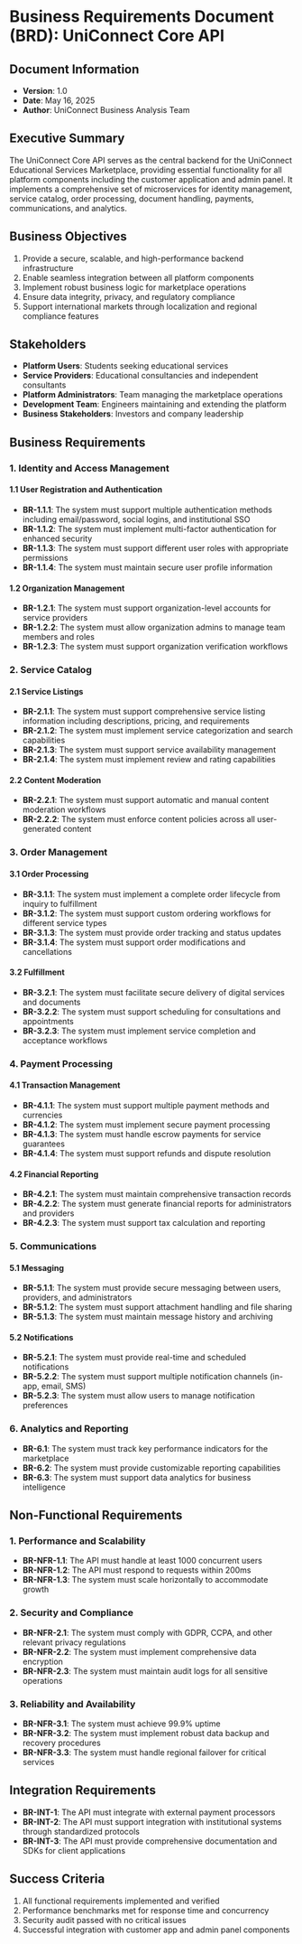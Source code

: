 # Business Requirements Document (BRD): UniConnect Core API

## Document Information

- **Version**: 1.0
- **Date**: May 16, 2025
- **Author**: UniConnect Business Analysis Team

## Executive Summary

The UniConnect Core API serves as the central backend for the UniConnect Educational Services Marketplace, providing essential functionality for all platform components including the customer application and admin panel. It implements a comprehensive set of microservices for identity management, service catalog, order processing, document handling, payments, communications, and analytics.

## Business Objectives

1. Provide a secure, scalable, and high-performance backend infrastructure
2. Enable seamless integration between all platform components
3. Implement robust business logic for marketplace operations
4. Ensure data integrity, privacy, and regulatory compliance
5. Support international markets through localization and regional compliance features

## Stakeholders

- **Platform Users**: Students seeking educational services
- **Service Providers**: Educational consultancies and independent consultants
- **Platform Administrators**: Team managing the marketplace operations
- **Development Team**: Engineers maintaining and extending the platform
- **Business Stakeholders**: Investors and company leadership

## Business Requirements

### 1. Identity and Access Management

#### 1.1 User Registration and Authentication

- **BR-1.1.1**: The system must support multiple authentication methods including email/password, social logins, and institutional SSO
- **BR-1.1.2**: The system must implement multi-factor authentication for enhanced security
- **BR-1.1.3**: The system must support different user roles with appropriate permissions
- **BR-1.1.4**: The system must maintain secure user profile information

#### 1.2 Organization Management

- **BR-1.2.1**: The system must support organization-level accounts for service providers
- **BR-1.2.2**: The system must allow organization admins to manage team members and roles
- **BR-1.2.3**: The system must support organization verification workflows

### 2. Service Catalog

#### 2.1 Service Listings

- **BR-2.1.1**: The system must support comprehensive service listing information including descriptions, pricing, and requirements
- **BR-2.1.2**: The system must implement service categorization and search capabilities
- **BR-2.1.3**: The system must support service availability management
- **BR-2.1.4**: The system must implement review and rating capabilities

#### 2.2 Content Moderation

- **BR-2.2.1**: The system must support automatic and manual content moderation workflows
- **BR-2.2.2**: The system must enforce content policies across all user-generated content

### 3. Order Management

#### 3.1 Order Processing

- **BR-3.1.1**: The system must implement a complete order lifecycle from inquiry to fulfillment
- **BR-3.1.2**: The system must support custom ordering workflows for different service types
- **BR-3.1.3**: The system must provide order tracking and status updates
- **BR-3.1.4**: The system must support order modifications and cancellations

#### 3.2 Fulfillment

- **BR-3.2.1**: The system must facilitate secure delivery of digital services and documents
- **BR-3.2.2**: The system must support scheduling for consultations and appointments
- **BR-3.2.3**: The system must implement service completion and acceptance workflows

### 4. Payment Processing

#### 4.1 Transaction Management

- **BR-4.1.1**: The system must support multiple payment methods and currencies
- **BR-4.1.2**: The system must implement secure payment processing
- **BR-4.1.3**: The system must handle escrow payments for service guarantees
- **BR-4.1.4**: The system must support refunds and dispute resolution

#### 4.2 Financial Reporting

- **BR-4.2.1**: The system must maintain comprehensive transaction records
- **BR-4.2.2**: The system must generate financial reports for administrators and providers
- **BR-4.2.3**: The system must support tax calculation and reporting

### 5. Communications

#### 5.1 Messaging

- **BR-5.1.1**: The system must provide secure messaging between users, providers, and administrators
- **BR-5.1.2**: The system must support attachment handling and file sharing
- **BR-5.1.3**: The system must maintain message history and archiving

#### 5.2 Notifications

- **BR-5.2.1**: The system must provide real-time and scheduled notifications
- **BR-5.2.2**: The system must support multiple notification channels (in-app, email, SMS)
- **BR-5.2.3**: The system must allow users to manage notification preferences

### 6. Analytics and Reporting

- **BR-6.1**: The system must track key performance indicators for the marketplace
- **BR-6.2**: The system must provide customizable reporting capabilities
- **BR-6.3**: The system must support data analytics for business intelligence

## Non-Functional Requirements

### 1. Performance and Scalability

- **BR-NFR-1.1**: The API must handle at least 1000 concurrent users
- **BR-NFR-1.2**: The API must respond to requests within 200ms
- **BR-NFR-1.3**: The system must scale horizontally to accommodate growth

### 2. Security and Compliance

- **BR-NFR-2.1**: The system must comply with GDPR, CCPA, and other relevant privacy regulations
- **BR-NFR-2.2**: The system must implement comprehensive data encryption
- **BR-NFR-2.3**: The system must maintain audit logs for all sensitive operations

### 3. Reliability and Availability

- **BR-NFR-3.1**: The system must achieve 99.9% uptime
- **BR-NFR-3.2**: The system must implement robust data backup and recovery procedures
- **BR-NFR-3.3**: The system must handle regional failover for critical services

## Integration Requirements

- **BR-INT-1**: The API must integrate with external payment processors
- **BR-INT-2**: The API must support integration with institutional systems through standardized protocols
- **BR-INT-3**: The API must provide comprehensive documentation and SDKs for client applications

## Success Criteria

1. All functional requirements implemented and verified
2. Performance benchmarks met for response time and concurrency
3. Security audit passed with no critical issues
4. Successful integration with customer app and admin panel components
